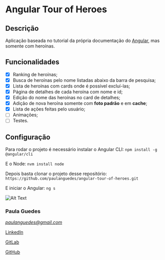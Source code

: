 # Angular Tour of Heroes

## Descrição

Aplicação baseada no tutorial da própria documentação do [Angular](https://angular.io/tutorial), mas somente com heroínas.

## Funcionalidades

- [x] Ranking de heroínas;
- [x] Busca de heroínas pelo nome listadas abaixo da barra de pesquisa;
- [x] Lista de heroínas com cards onde é possível excluí-las;
- [x] Página de detalhes de cada heroína com nome e id;
- [x] Edição do nome das heroínas no card de detalhes;
- [x] Adição de nova heroína somente com **foto padrão** e em **cache**;
- [x] Lista de ações feitas pelo usuário;
- [ ] Animações;
- [ ] Testes.

## Configuração

Para rodar o projeto é necessário instalar o Angular CLI:
`npm install -g @angular/cli`

E o Node:
`nvm install node`

Depois basta clonar o projeto desse repositório:
`https://github.com/paulanguedes/angular-tour-of-heroes.git`

E iniciar o Angular:
`ng s`

![Alt Text](https://media.giphy.com/media/3o6vXRonVwzMX7g63u/giphy.gif)

### Paula Guedes

*paulanguedes@gmail.com*

[LinkedIn](https://www.linkedin.com/in/paulanguedes/)

[GitLab](https://gitlab.com/paulanguedes)

[GitHub](https://github.com/paulanguedes)
